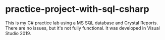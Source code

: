 # practice-project-with-sql-csharp

This is my C# practice lab using a MS SQL database and Crystal Reports. There are no issues, but it's not fully functional. It was developed in Visual Studio 2019.
